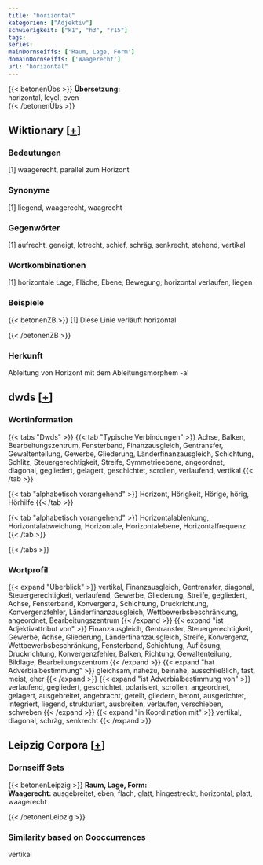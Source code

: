 ```yaml
---
title: "horizontal"
kategorien: ["Adjektiv"]
schwierigkeit: ["k1", "h3", "r15"]
tags:
series:
mainDornseiffs: ['Raum, Lage, Form']
domainDornseiffs: ['Waagerecht']
url: "horizontal"
---
```


{{< betonenÜbs >}}
**Übersetzung:**  
horizontal, level, even  
{{< /betonenÜbs >}}

## Wiktionary [[+](https://de.wiktionary.org/wiki/horizontal)]

### Bedeutungen
[1] waagerecht, parallel zum Horizont  

### Synonyme
[1] liegend, waagerecht, waagrecht  

### Gegenwörter
[1] aufrecht, geneigt, lotrecht, schief, schräg, senkrecht, stehend, vertikal  

### Wortkombinationen
[1] horizontale Lage, Fläche, Ebene, Bewegung; horizontal verlaufen, liegen  

### Beispiele
{{< betonenZB >}}
[1] Diese Linie verläuft horizontal.  

{{< /betonenZB >}}
### Herkunft
Ableitung von Horizont mit dem Ableitungsmorphem -al  



## dwds [[+](https://www.dwds.de/wb/horizontal)]

### Wortinformation
{{< tabs "Dwds" >}}
{{< tab "Typische Verbindungen" >}}
Achse, Balken, Bearbeitungszentrum, Fensterband, Finanzausgleich, Gentransfer, Gewaltenteilung, Gewerbe, Gliederung, Länderfinanzausgleich, Schichtung, Schlitz, Steuergerechtigkeit, Streife, Symmetrieebene, angeordnet, diagonal, gegliedert, gelagert, geschichtet, scrollen, verlaufend, vertikal
{{< /tab >}}

{{< tab "alphabetisch vorangehend" >}}
Horizont, Hörigkeit, Hörige, hörig, Hörhilfe
{{< /tab >}}

{{< tab "alphabetisch vorangehend" >}}
Horizontalablenkung, Horizontalabweichung, Horizontale, Horizontalebene, Horizontalfrequenz
{{< /tab >}}

{{< /tabs >}}

### Wortprofil
{{< expand "Überblick" >}} vertikal, Finanzausgleich, Gentransfer, diagonal, Steuergerechtigkeit, verlaufend, Gewerbe, Gliederung, Streife, gegliedert, Achse, Fensterband, Konvergenz, Schichtung, Druckrichtung, Konvergenzfehler, Länderfinanzausgleich, Wettbewerbsbeschränkung, angeordnet, Bearbeitungszentrum {{< /expand >}}
{{< expand "ist Adjektivattribut von" >}} Finanzausgleich, Gentransfer, Steuergerechtigkeit, Gewerbe, Achse, Gliederung, Länderfinanzausgleich, Streife, Konvergenz, Wettbewerbsbeschränkung, Fensterband, Schichtung, Auflösung, Druckrichtung, Konvergenzfehler, Balken, Richtung, Gewaltenteilung, Bildlage, Bearbeitungszentrum {{< /expand >}}
{{< expand "hat Adverbialbestimmung" >}} gleichsam, nahezu, beinahe, ausschließlich, fast, meist, eher {{< /expand >}}
{{< expand "ist Adverbialbestimmung von" >}} verlaufend, gegliedert, geschichtet, polarisiert, scrollen, angeordnet, gelagert, ausgebreitet, angebracht, geteilt, gliedern, betont, ausgerichtet, integriert, liegend, strukturiert, ausbreiten, verlaufen, verschieben, schweben {{< /expand >}}
{{< expand "in Koordination mit" >}} vertikal, diagonal, schräg, senkrecht {{< /expand >}}

## Leipzig Corpora [[+](https://corpora.uni-leipzig.de/en/res?word=horizontal&corpusId=deu_newscrawl-public_2018)]

### Dornseiff Sets
{{< betonenLeipzig >}}
**Raum, Lage, Form:**  
**Waagerecht:** ausgebreitet, eben, flach, glatt, hingestreckt, horizontal, platt, waagerecht  

{{< /betonenLeipzig >}}

### Similarity based on Cooccurrences
vertikal

